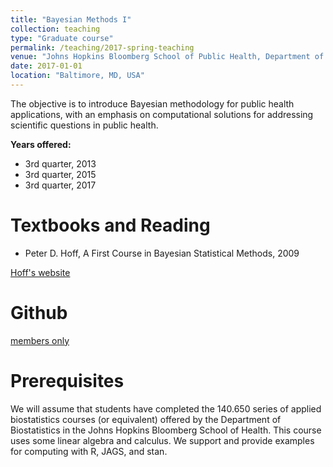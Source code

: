 ```yaml
---
title: "Bayesian Methods I"
collection: teaching
type: "Graduate course"
permalink: /teaching/2017-spring-teaching
venue: "Johns Hopkins Bloomberg School of Public Health, Department of Biostatistics"
date: 2017-01-01
location: "Baltimore, MD, USA"
---
```


The objective is to introduce Bayesian methodology for public health applications, with an emphasis on computational solutions for addressing scientific questions in public health.

**Years offered:**

* 3rd quarter, 2013
* 3rd quarter, 2015
* 3rd quarter, 2017

# Textbooks and Reading

* Peter D. Hoff, A First Course in Bayesian Statistical Methods, 2009

[Hoff's website](https://pdhoff.github.io/book/)


# Github 

[members only](https://github.com/bayes1/140.762.01)


# Prerequisites
 
 We will assume that students have completed the 140.650 series of applied biostatistics courses (or equivalent) offered by the Department of Biostatistics in the Johns Hopkins Bloomberg School of Health. This course uses some linear algebra and calculus. We support and provide examples for computing with R, JAGS, and stan. 

